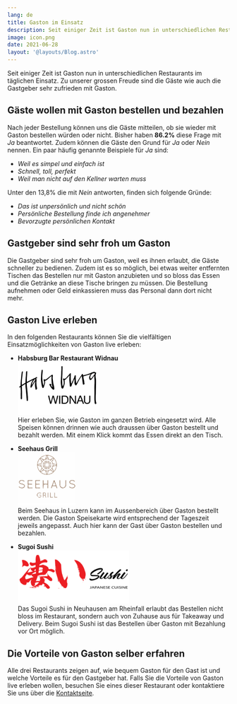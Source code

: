 ```yaml
---
lang: de
title: Gaston im Einsatz
description: Seit einiger Zeit ist Gaston nun in unterschiedlichen Restaurants im täglichen Einsatz. Zu unserer grossen Freude sind die Gäste wie auch die Gastgeber sehr zufrieden mit Gaston.
image: icon.png
date: 2021-06-28
layout: '@layouts/Blog.astro'
---
```


Seit einiger Zeit ist Gaston nun in unterschiedlichen Restaurants im täglichen Einsatz. Zu unserer grossen Freude sind die Gäste wie auch die Gastgeber sehr zufrieden mit Gaston.

## Gäste wollen mit Gaston bestellen und bezahlen

Nach jeder Bestellung können uns die Gäste mitteilen, ob sie wieder mit Gaston bestellen würden oder nicht. Bisher haben **86.2%** diese Frage mit _Ja_ beantwortet. Zudem können die Gäste den Grund für _Ja_ oder _Nein_ nennen. Ein paar häufig genannte Beispiele für _Ja_ sind:

- _Weil es simpel und einfach ist_
- _Schnell, toll, perfekt_
- _Weil man nicht auf den Kellner warten muss_

Unter den 13,8% die mit _Nein_ antworten, finden sich folgende Gründe:

- _Das ist unpersönlich und nicht schön_
- _Persönliche Bestellung finde ich angenehmer_
- _Bevorzugte persönlichen Kontakt_

## Gastgeber sind sehr froh um Gaston

Die Gastgeber sind sehr froh um Gaston, weil es ihnen erlaubt, die Gäste schneller zu bedienen. Zudem ist es so möglich, bei etwas weiter entfernten Tischen das Bestellen nur mit Gaston anzubieten und so bloss das Essen und die Getränke an diese Tische bringen zu müssen. Die Bestellung aufnehmen oder Geld einkassieren muss das Personal dann dort nicht mehr.

## Gaston Live erleben

In den folgenden Restaurants können Sie die vielfältigen Einsatzmöglichkeiten von Gaston live erleben:

- **Habsburg Bar Restaurant Widnau**  
  ![Habsburg Bar Logo](./habsburg.png)  
  Hier erleben Sie, wie Gaston im ganzen Betrieb eingesetzt wird. Alle Speisen können drinnen wie auch draussen über Gaston bestellt und bezahlt werden. Mit einem Klick kommt das Essen direkt an den Tisch.

- **Seehaus Grill**  
  ![Seehaus Grill Logo](./seehaus-grill.png)  
  Beim Seehaus in Luzern kann im Aussenbereich über Gaston bestellt werden. Die Gaston Speisekarte wird entsprechend der Tageszeit jeweils angepasst. Auch hier kann der Gast über Gaston bestellen und bezahlen.

- **Sugoi Sushi**  
  ![Sugoi Sushi Logo](./sugoi-sushi.png)  
  Das Sugoi Sushi in Neuhausen am Rheinfall erlaubt das Bestellen nicht bloss im Restaurant, sondern auch von Zuhause aus für Takeaway und Delivery. Beim Sugoi Sushi ist das Bestellen über Gaston mit Bezahlung vor Ort möglich.

## Die Vorteile von Gaston selber erfahren

Alle drei Restaurants zeigen auf, wie bequem Gaston für den Gast ist und welche Vorteile es für den Gastgeber hat. Falls Sie die Vorteile von Gaston live erleben wollen, besuchen Sie eines dieser Restaurant oder kontaktiere Sie uns über die [Kontaktseite](/de/contact/).

